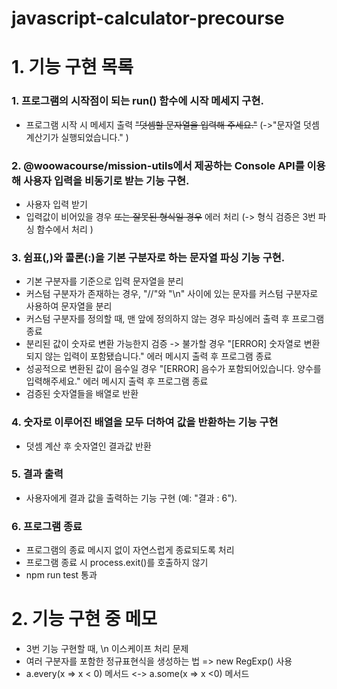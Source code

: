 # javascript-calculator-precourse

# 1. 기능 구현 목록

### 1. 프로그램의 시작점이 되는 run() 함수에 시작 메세지 구현.
- 프로그램 시작 시 메세지 출력 ~~"덧셈할 문자열을 입력해 주세요."~~ (->"문자열 덧셈 계산기가 실행되었습니다." )

### 2. @woowacourse/mission-utils에서 제공하는 Console API를 이용해 사용자 입력을 비동기로 받는 기능 구현.
- 사용자 입력 받기
- 입력값이 비어있을 경우 ~~또는 잘못된 형식일 경우~~ 에러 처리 (-> 형식 검증은 3번 파싱 함수에서 처리 )

### 3. 쉼표(,)와 콜론(:)을 기본 구분자로 하는 문자열 파싱 기능 구현.
- 기본 구분자를 기준으로 입력 문자열을 분리
- 커스텀 구분자가 존재하는 경우, "//"와 "\n" 사이에 있는 문자를 커스텀 구분자로 사용하여 문자열을 분리
- 커스텀 구분자를 정의할 때, 맨 앞에 정의하지 않는 경우 파싱에러 출력 후 프로그램 종료
- 분리된 값이 숫자로 변환 가능한지 검증 -> 불가할 경우 "[ERROR] 숫자열로 변환되지 않는 입력이 포함됐습니다." 에러 메시지 출력 후 프로그램 종료
- 성공적으로 변환된 값이 음수일 경우 "[ERROR] 음수가 포함되어있습니다. 양수를 입력해주세요." 에러 메시지 출력 후 프로그램 종료
- 검증된 숫자열들을 배열로 반환

### 4. 숫자로 이루어진 배열을 모두 더하여 값을 반환하는 기능 구현
- 덧셈 계산 후 숫자열인 결과값 반환

### 5. 결과 출력
- 사용자에게 결과 값을 출력하는 기능 구현 (예: "결과 : 6").

### 6. 프로그램 종료
- 프로그램의 종료 메시지 없이 자연스럽게 종료되도록 처리
- 프로그램 종료 시 process.exit()를 호출하지 않기
- npm run test 통과

# 2. 기능 구현 중 메모
- 3번 기능 구현할 때, \n 이스케이프 처리 문제
- 여러 구분자를 포함한 정규표현식을 생성하는 법 => new RegExp() 사용
- a.every(x => x < 0) 메서드 <-> a.some(x => x <0) 메서드
